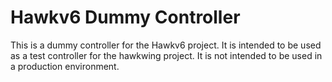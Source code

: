 # Hawkv6 Dummy Controller
This is a dummy controller for the Hawkv6 project. It is intended to be used as a test controller for the hawkwing project. It is not intended to be used in a production environment.
